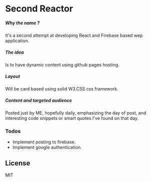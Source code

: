 # Second Reactor
##### Why the name ?
It's a second attempt at developing React and Firebase based wep application.

##### The idea
Is to have dynamic content using github pages hosting.

##### Layout
Will be card based using solid W3.CSS css framework.

##### Content and targeted audience
Posted just by ME, hopefully daily, emphasizing the day of post, and interesting code snippets or smart quotes I've found on that day.

### Todos

 - Implement posting to firebase.
 - Implement google authentication.

License
----

MIT
